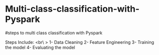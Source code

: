 # Multi-class-classification-with-Pyspark

#steps to multi class classification with Pyspark 

Steps Include: <br\ >
1- Data Cleaning 
2- Feature Engineering 
3- Training the model 
4- Evaluating the model 

